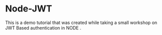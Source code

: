 # Node-JWT
This is a demo tutorial that was created while taking a small workshop on JWT Based authentication in NODE .
